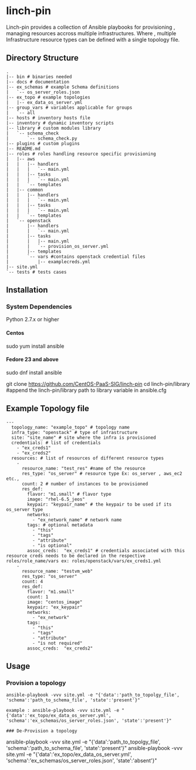 # linch-pin
Linch-pin provides a collection of Ansible playbooks for provisioning , managing resources accross multiple infrastructures.
Where , multiple Infrastructure resource types can be defined with a single topology file.

## Directory Structure 
```
.
|-- bin # binaries needed 
|-- docs # documentation 
|-- ex_schemas # example Schema definitions
|   `-- os_server_roles.json
|-- ex_topo # example topologies
|   |-- ex_data_os_server.yml
|-- group_vars # variables applicable for groups
|   `-- all
|-- hosts # inventory hosts file
|-- inventory # dynamic inventory scripts
|-- library # custom modules library
|   `-- schema_check
|       `-- schema_check.py
|-- plugins # custom plugins
|-- README.md
|-- roles # roles handling resource specific provisioning
|   |-- aws
|   |   |-- handlers
|   |   |   `-- main.yml
|   |   |-- tasks
|   |   |   `-- main.yml
|   |   `-- templates
|   |-- common 
|   |   |-- handlers
|   |   |   `-- main.yml
|   |   |-- tasks
|   |   |   `-- main.yml
|   |   `-- templates
|   `-- openstack
|       |-- handlers
|       |   `-- main.yml
|       |-- tasks
|       |   |-- main.yml
|       |   `-- provision_os_server.yml
|       |-- templates
|       `-- vars #contains openstack credential files
|           |-- examplecreds.yml
|-- site.yml
`-- tests # tests cases
```

## Installation

### System Dependencies
Python 2.7.x  or higher
#### Centos
sudo yum install ansible  

#### Fedore 23 and above
sudo dnf install ansible 

git clone https://github.com/CentOS-PaaS-SIG/linch-pin
cd linch-pin/library
#append the linch-pin/library path to library variable in ansible.cfg 

## Example Topology file 
```
---
  topology_name: "example_topo" # topology name
  infra_type: "openstack" # type of infrastructure 
  site: "site_name" # site where the infra is provisioned
  credentials: # list of credentials
    - "ex_creds1"
    - "ex_creds2"
  resources: # list of resources of different resource types
    - 
      resource_name: "test_res" #name of the resource
      res_type: "os_server" # resource type Ex: os_server , aws_ec2 etc.,
      count: 2 # number of instances to be provisioned
      res_def:
        flavor: "m1.small" # flavor type 
        image: "rhel-6.5_jeos"
        keypair: "keypair_name" # the keypair to be used if its os_server type
        networks:
          - "ex_network_name" # network name 
        tags: # optional metadata 
          - "this"
          - "tags"
          - "attribute"
          - "is optional"
        assoc_creds:  "ex_creds1" # credentials associated with this resource creds needs to be declared in the respective roles/role_name/vars ex: roles/openstack/vars/ex_creds1.yml
    - 
      resource_name: "testvm_web"
      res_type: "os_server"
      count: 4
      res_def:
        flavor: "m1.small"
        count: 1
        image: "centos_image"
        keypair: "ex_keypair"
        networks:
          - "ex_network"
        tags:
          - "this"
          - "tags"
          - "attribute"
          - "is not required"
        assoc_creds:  "ex_creds2"
```

## Usage
### Provision a topology
```
ansible-playbook -vvv site.yml -e "{'data':'path_to_topolgy_file', 'schema':'path_to_schema_file', 'state':'present'}"

example : ansible-playbook -vvv site.yml -e "{'data':'ex_topo/ex_data_os_server.yml', 'schema':'ex_schemas/os_server_roles.json', 'state':'present'}"

### De-Provision a topology
```
ansible-playbook -vvv site.yml -e "{'data':'path_to_topolgy_file', 'schema':'path_to_schema_file', 'state':'present'}"
ansible-playbook -vvv site.yml -e "{'data':'ex_topo/ex_data_os_server.yml', 'schema':'ex_schemas/os_server_roles.json', 'state':'absent'}"
```


